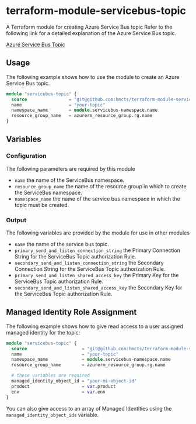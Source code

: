 # terraform-module-servicebus-topic

A Terraform module for creating Azure Service Bus topic
Refer to the following link for a detailed explanation of the Azure Service Bus topic.

[Azure Service Bus Topic](https://docs.microsoft.com/en-us/azure/service-bus-messaging/service-bus-queues-topics-subscriptions)

## Usage

The following example shows how to use the module to create an Azure Service Bus topic. 

```terraform
module "servicebus-topic" {
  source                = "git@github.com:hmcts/terraform-module-servicebus-topic?ref=master"
  name                  = "your-topic"
  namespace_name        = module.servicebus-namespace.name
  resource_group_name   = azurerm_resource_group.rg.name
}
```

## Variables

### Configuration

The following parameters are required by this module

- `name` the name of the ServiceBus namespace.
- `resource_group_name` the name of the resource group in which to create the ServiceBus namespace.
- `namespace_name` the name of the service bus namespace in which the topic must be created.

### Output

The following variables are provided by the module for use in other modules

- `name` the name of the service bus topic.
- `primary_send_and_listen_connection_string` the Primary Connection String for the ServiceBus Topic authorization Rule.
- `secondary_send_and_listen_connection_string` the Secondary Connection String for the ServiceBus Topic authorization Rule.
- `primary_send_and_listen_shared_access_key` the Primary Key for the ServiceBus Topic authorization Rule.
- `secondary_send_and_listen_shared_access_key` the Secondary Key for the ServiceBus Topic authorization Rule.

## Managed Identity Role Assignment

The following example shows how to give read access to a user assigned managed identity for the topic:

```terraform
module "servicebus-topic" {
  source                     = "git@github.com:hmcts/terraform-module-servicebus-topic?ref=master"
  name                       = "your-topic"
  namespace_name             = module.servicebus-namespace.name
  resource_group_name        = azurerm_resource_group.rg.name

  # these variables are required
  managed_identity_object_id = "your-mi-object-id"
  product                    = var.product
  env                        = var.env
}
```

You can also give access to an array of Managed Identities using the `managed_identity_object_ids` variable.